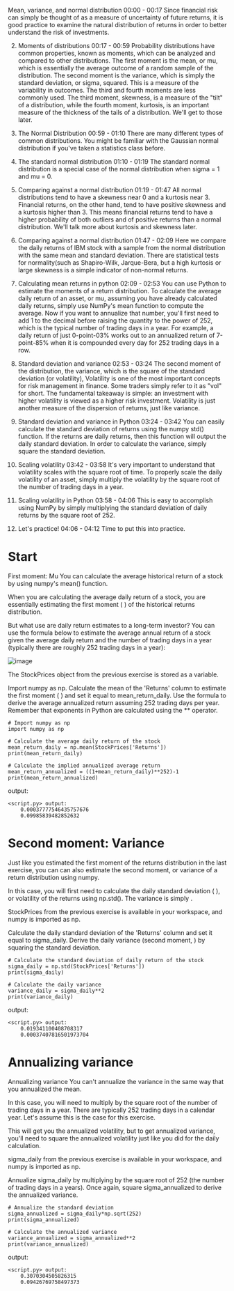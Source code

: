 Mean, variance, and normal distribution
00:00 - 00:17
Since financial risk can simply be thought of as a measure of uncertainty of future returns, it is good practice to examine the natural distribution of returns in order to better understand the risk of investments.

2. Moments of distributions
00:17 - 00:59
Probability distributions have common properties, known as moments, which can be analyzed and compared to other distributions. The first moment is the mean, or mu, which is essentially the average outcome of a random sample of the distribution. The second moment is the variance, which is simply the standard deviation, or sigma, squared. This is a measure of the variability in outcomes. The third and fourth moments are less commonly used. The third moment, skewness, is a measure of the "tilt" of a distribution, while the fourth moment, kurtosis, is an important measure of the thickness of the tails of a distribution. We'll get to those later.

3. The Normal Distribution
00:59 - 01:10
There are many different types of common distributions. You might be familiar with the Gaussian normal distribution if you've taken a statistics class before.

4. The standard normal distribution
01:10 - 01:19
The standard normal distribution is a special case of the normal distribution when sigma = 1 and mu = 0.

5. Comparing against a normal distribution
01:19 - 01:47
All normal distributions tend to have a skewness near 0 and a kurtosis near 3. Financial returns, on the other hand, tend to have positive skewness and a kurtosis higher than 3. This means financial returns tend to have a higher probability of both outliers and of positive returns than a normal distribution. We'll talk more about kurtosis and skewness later.

6. Comparing against a normal distribution
01:47 - 02:09
Here we compare the daily returns of IBM stock with a sample from the normal distribution with the same mean and standard deviation. There are statistical tests for normality(such as Shapiro-Wilk, Jarque-Bera, but a high kurtosis or large skewness is a simple indicator of non-normal returns.

7. Calculating mean returns in python
02:09 - 02:53
You can use Python to estimate the moments of a return distribution. To calculate the average daily return of an asset, or mu, assuming you have already calculated daily returns, simply use NumPy's mean function to compute the average. Now if you want to annualize that number, you'll first need to add 1 to the decimal before raising the quantity to the power of 252, which is the typical number of trading days in a year. For example, a daily return of just 0-point-03% works out to an annualized return of 7-point-85% when it is compounded every day for 252 trading days in a row.

8. Standard deviation and variance
02:53 - 03:24
The second moment of the distribution, the variance, which is the square of the standard deviation (or volatility), Volatility is one of the most important concepts for risk management in finance. Some traders simply refer to it as "vol" for short. The fundamental takeaway is simple: an investment with higher volatility is viewed as a higher risk investment. Volatility is just another measure of the dispersion of returns, just like variance.

9. Standard deviation and variance in Python
03:24 - 03:42
You can easily calculate the standard deviation of returns using the numpy std() function. If the returns are daily returns, then this function will output the daily standard deviation. In order to calculate the variance, simply square the standard deviation.

10. Scaling volatility
03:42 - 03:58
It's very important to understand that volatility scales with the square root of time. To properly scale the daily volatility of an asset, simply multiply the volatility by the square root of the number of trading days in a year.

11. Scaling volatility in Python
03:58 - 04:06
This is easy to accomplish using NumPy by simply multiplying the standard deviation of daily returns by the square root of 252.

12. Let's practice!
04:06 - 04:12
Time to put this into practice.

# Start

First moment: Mu
You can calculate the average historical return of a stock by using numpy's mean() function.

When you are calculating the average daily return of a stock, you are essentially estimating the first moment ( 
 ) of the historical returns distribution.

But what use are daily return estimates to a long-term investor? You can use the formula below to estimate the average annual return of a stock given the average daily return and the number of trading days in a year (typically there are roughly 252 trading days in a year):

![image](https://github.com/user-attachments/assets/43246ab7-a462-4e69-b06c-0a2c233a50c8)

The StockPrices object from the previous exercise is stored as a variable.

Import numpy as np.
Calculate the mean of the 'Returns' column to estimate the first moment ( 
 ) and set it equal to mean_return_daily.
Use the formula to derive the average annualized return assuming 252 trading days per year. Remember that exponents in Python are calculated using the ** operator.

```
# Import numpy as np
import numpy as np

# Calculate the average daily return of the stock
mean_return_daily = np.mean(StockPrices['Returns'])
print(mean_return_daily)

# Calculate the implied annualized average return
mean_return_annualized = ((1+mean_return_daily)**252)-1
print(mean_return_annualized)
```

output:

```
<script.py> output:
    0.00037777546435757676
    0.09985839482852632
```

# Second moment: Variance

Just like you estimated the first moment of the returns distribution in the last exercise, you can can also estimate the second moment, or variance of a return distribution using numpy.

In this case, you will first need to calculate the daily standard deviation ( 
 ), or volatility of the returns using np.std(). The variance is simply 
.

StockPrices from the previous exercise is available in your workspace, and numpy is imported as np.

Calculate the daily standard deviation of the 'Returns' column and set it equal to sigma_daily.
Derive the daily variance (second moment, 
) by squaring the standard deviation.

```
# Calculate the standard deviation of daily return of the stock
sigma_daily = np.std(StockPrices['Returns'])
print(sigma_daily)

# Calculate the daily variance
variance_daily = sigma_daily**2
print(variance_daily)
```

output:
```
<script.py> output:
    0.019341100408708317
    0.00037407816501973704
```

# Annualizing variance

Annualizing variance
You can't annualize the variance in the same way that you annualized the mean.

In this case, you will need to multiply 
 by the square root of the number of trading days in a year. There are typically 252 trading days in a calendar year. Let's assume this is the case for this exercise.

This will get you the annualized volatility, but to get annualized variance, you'll need to square the annualized volatility just like you did for the daily calculation.

sigma_daily from the previous exercise is available in your workspace, and numpy is imported as np.

Annualize sigma_daily by multiplying by the square root of 252 (the number of trading days in a years).
Once again, square sigma_annualized to derive the annualized variance.

```
# Annualize the standard deviation
sigma_annualized = sigma_daily*np.sqrt(252)
print(sigma_annualized)

# Calculate the annualized variance
variance_annualized = sigma_annualized**2
print(variance_annualized)
```

output:
```
<script.py> output:
    0.3070304505826315
    0.09426769758497373
```

